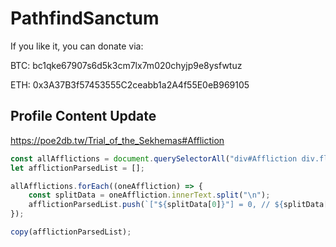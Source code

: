# PathfindSanctum

If you like it, you can donate via:

BTC: bc1qke67907s6d5k3cm7lx7m020chyjp9e8ysfwtuz

ETH: 0x3A37B3f57453555C2ceabb1a2A4f55E0eB969105 

## Profile Content Update
https://poe2db.tw/Trial_of_the_Sekhemas#Affliction
```JavaScript
const allAfflictions = document.querySelectorAll("div#Affliction div.flex-grow-1.ms-2");
let afflictionParsedList = [];

allAfflictions.forEach((oneAffliction) => {
    const splitData = oneAffliction.innerText.split("\n");
    afflictionParsedList.push(`["${splitData[0]}"] = 0, // ${splitData[2]}`);
});

copy(afflictionParsedList);
```

